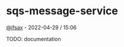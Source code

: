 # sqs-message-service

<a href="https://github.com/jfsax">@jfsax</a> - 2022-04-29 / 15:06

TODO: documentation
